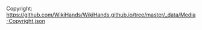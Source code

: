 Copyright: <https://github.com/WikiHands/WikiHands.github.io/tree/master/_data/Media-Copyright.json>
